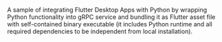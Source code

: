A sample of integrating Flutter Desktop Apps with Python by wrapping Python functionality into gRPC service and bundling it as Flutter asset file with self-contained binary executable (it includes Python runtime and all required dependencies to be independent from local installation).